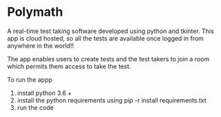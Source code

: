 # Polymath

A real-time test taking software developed using python and tkinter.
This app is cloud hosted, so all the tests are available once logged in from anywhere in the world!!

The app enables users to create tests and the test takers to join a room which permits them access to take the test.

To run the appp
1) install python 3.6 +
2) install the python requirements using pip -r install requirements.txt
3) run the code
